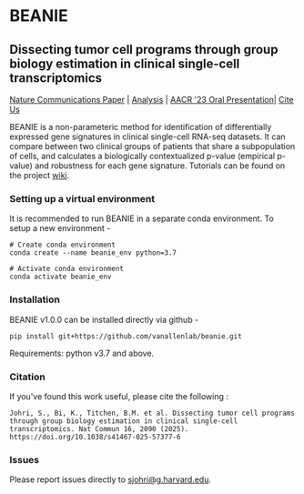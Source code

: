 # BEANIE

## Dissecting tumor cell programs through group biology estimation in clinical single-cell transcriptomics

[Nature Communications Paper](https://www.nature.com/articles/s41467-025-57377-6) | [Analysis](https://github.com/vanallenlab/beanie-analysis) | [AACR '23 Oral Presentation](https://aacrjournals.org/cancerres/article/83/7_Supplement/1120/722439/Abstract-1120-Dissecting-tumor-cell-programs)| [Cite Us](https://github.com/vanallenlab/beanie-analysis#citation)

BEANIE is a non-parameteric method for identification of differentially expressed gene signatures in clinical single-cell RNA-seq datasets. It can compare between two clinical groups of patients that share a subpopulation of cells, and calculates a biologically contextualized p-value (empirical p-value) and robustness for each gene signature. Tutorials can be found on the project [wiki](https://www.github.com/vanallenlab/beanie/wiki).

<!-- It decreases the false positive rate by more than 10-fold as compared to the conventional methods such as Mann-Whitney U test and Generalised Linear Models.

![](https://github.com/vanallenlab/beanie/blob/main/figs/false_positive.png) -->


### Setting up a virtual environment

It is recommended to run BEANIE in a separate conda environment. To setup a new environment -

```
# Create conda environment
conda create --name beanie_env python=3.7

# Activate conda environment
conda activate beanie_env

```

### Installation

BEANIE v1.0.0 can be installed directly via github -

```
pip install git+https://github.com/vanallenlab/beanie.git
```

Requirements: python v3.7 and above.
<!-- - Java v1.8 and above. -->


### Citation
If you've found this work useful, please cite the following :

```
Johri, S., Bi, K., Titchen, B.M. et al. Dissecting tumor cell programs through group biology estimation in clinical single-cell transcriptomics. Nat Commun 16, 2090 (2025). https://doi.org/10.1038/s41467-025-57377-6
```

### Issues
Please report issues directly to sjohri@g.harvard.edu.
